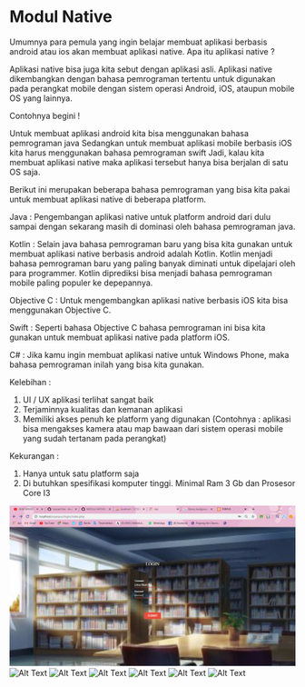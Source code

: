 # Modul Native
Umumnya para pemula yang ingin belajar membuat aplikasi berbasis android atau ios akan membuat aplikasi native. Apa itu aplikasi native ?

Aplikasi native bisa juga kita sebut dengan aplikasi asli. Aplikasi native dikembangkan dengan bahasa pemrograman tertentu untuk digunakan pada perangkat mobile dengan sistem operasi Android, iOS, ataupun mobile OS yang lainnya.

Contohnya begini !

Untuk membuat aplikasi android kita bisa menggunakan bahasa pemrograman java
Sedangkan untuk membuat aplikasi mobile berbasis iOS kita harus menggunakan bahasa pemrograman swift
Jadi, kalau kita membuat aplikasi native maka aplikasi tersebut hanya bisa berjalan di satu OS saja.

Berikut ini merupakan beberapa bahasa pemrograman yang bisa kita pakai untuk membuat aplikasi native di beberapa platform.

Java : Pengembangan aplikasi native untuk platform android dari dulu sampai dengan sekarang masih di dominasi oleh bahasa pemrograman java.

Kotlin : Selain java bahasa pemrograman baru yang bisa kita gunakan untuk membuat aplikasi native berbasis android adalah Kotlin. Kotlin menjadi bahasa pemrograman baru yang paling banyak diminati untuk dipelajari oleh para programmer. Kotlin diprediksi bisa menjadi bahasa pemrograman mobile paling populer ke depepannya.

Objective C : Untuk mengembangkan aplikasi native berbasis iOS kita bisa menggunakan Objective C.

Swift : Seperti bahasa Objective C bahasa pemrograman ini bisa kita gunakan untuk membuat aplikasi native pada platform iOS.

C# : Jika kamu ingin membuat aplikasi native untuk Windows Phone, maka bahasa pemrograman inilah yang bisa kita gunakan.

Kelebihan :
1. UI / UX aplikasi terlihat sangat baik
2. Terjaminnya kualitas dan kemanan aplikasi
3. Memiliki akses penuh ke platform yang digunakan (Contohnya : aplikasi bisa mengakses kamera atau map bawaan dari sistem operasi mobile yang sudah tertanam pada perangkat)

Kekurangan : 
1. Hanya untuk satu platform saja
2. Di butuhkan spesifikasi komputer tinggi. Minimal Ram 3 Gb dan Prosesor Core I3

![Alt Text](https://github.com/divamaretta/Modul-Native/blob/master/Screenshot%20(293).png)
![Alt Text](https://github.com/divamaretta/Modul-Native-0-3/blob/master/Screenshot%20(285).png)
![Alt Text](https://github.com/divamaretta/Modul-Native-0-3/blob/master/Screenshot%20(286).png)
![Alt Text](https://github.com/divamaretta/Modul-Native-0-3/blob/master/Screenshot%20(287).png)
![Alt Text](https://github.com/divamaretta/Modul-Native-0-3/blob/master/Screenshot%20(288).png)
![Alt Text](https://github.com/divamaretta/Modul-Native-0-3/blob/master/Screenshot%20(289).png)
![Alt Text](https://github.com/divamaretta/Modul-Native-0-3/blob/master/Screenshot%20(290).png)
